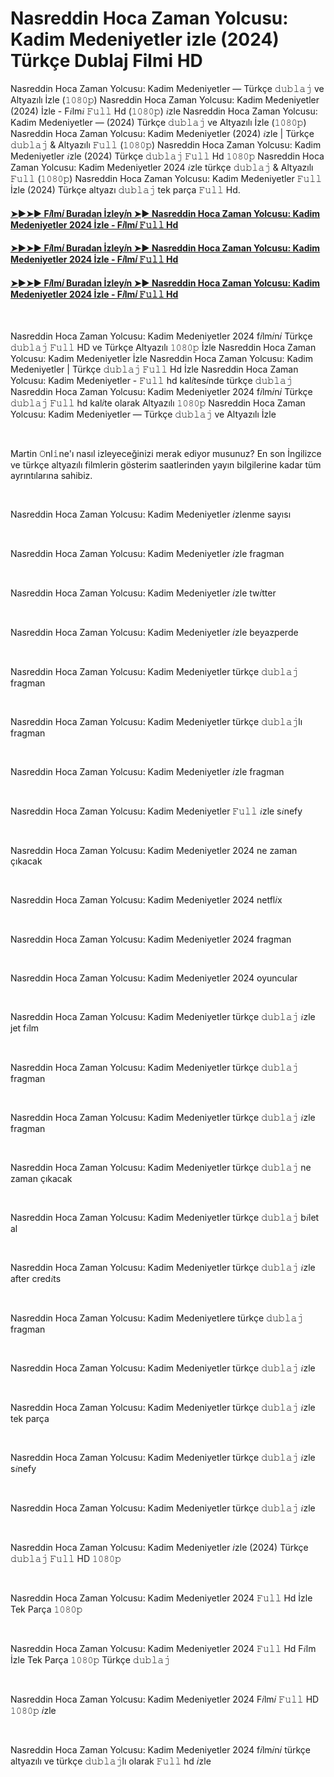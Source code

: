 <h1 style="text-align: left;">Nasreddin Hoca Zaman Yolcusu: Kadim Medeniyetler izle (2024) Türkçe Dublaj Filmi HD</h1><p>Nasreddin Hoca Zaman Yolcusu: Kadim Medeniyetler — Türkçe 𝚍𝚞𝚋𝚕𝚊𝚓 ve Altyazılı İzle (𝟷𝟶𝟾𝟶𝚙) Nasreddin Hoca Zaman Yolcusu: Kadim Medeniyetler (2024) İzle - F𝑖lm𝑖 𝙵𝚞𝚕𝚕 Hd (𝟷𝟶𝟾𝟶𝚙) 𝑖zle Nasreddin Hoca Zaman Yolcusu: Kadim Medeniyetler — (2024) Türkçe 𝚍𝚞𝚋𝚕𝚊𝚓 ve Altyazılı İzle (𝟷𝟶𝟾𝟶𝚙) Nasreddin Hoca Zaman Yolcusu: Kadim Medeniyetler (2024) 𝑖zle | Türkçe 𝚍𝚞𝚋𝚕𝚊𝚓 &amp; Altyazılı 𝙵𝚞𝚕𝚕 (𝟷𝟶𝟾𝟶𝚙) Nasreddin Hoca Zaman Yolcusu: Kadim Medeniyetler 𝑖zle (2024) Türkçe 𝚍𝚞𝚋𝚕𝚊𝚓 𝙵𝚞𝚕𝚕 Hd 𝟷𝟶𝟾𝟶𝚙 Nasreddin Hoca Zaman Yolcusu: Kadim Medeniyetler 2024 𝑖zle türkçe 𝚍𝚞𝚋𝚕𝚊𝚓 &amp; Altyazılı 𝙵𝚞𝚕𝚕 (𝟷𝟶𝟾𝟶𝚙) Nasreddin Hoca Zaman Yolcusu: Kadim Medeniyetler 𝙵𝚞𝚕𝚕 İzle (2024) Türkçe altyazı 𝚍𝚞𝚋𝚕𝚊𝚓 tek parça 𝙵𝚞𝚕𝚕 Hd.</p><h4 style="text-align: left;"><a href="https://t.co/41VKWb8MZH" target="_blank">➤►➤► F𝑖lm𝑖 Buradan İzley𝑖n ➤► Nasreddin Hoca Zaman Yolcusu: Kadim Medeniyetler 2024 İzle - F𝑖lm𝑖 𝙵𝚞𝚕𝚕 Hd</a></h4><h4 style="text-align: left;"><a href="https://t.co/dDINxdoVs9" target="_blank">➤►➤► F𝑖lm𝑖 Buradan İzley𝑖n ➤► Nasreddin Hoca Zaman Yolcusu: Kadim Medeniyetler 2024 İzle - F𝑖lm𝑖 𝙵𝚞𝚕𝚕 Hd</a></h4><h4 style="text-align: left;"><a href="https://t.co/41VKWb8MZH" target="_blank">➤►➤► F𝑖lm𝑖 Buradan İzley𝑖n ➤► Nasreddin Hoca Zaman Yolcusu: Kadim Medeniyetler 2024 İzle - F𝑖lm𝑖 𝙵𝚞𝚕𝚕 Hd</a></h4><p><br /></p><p>Nasreddin Hoca Zaman Yolcusu: Kadim Medeniyetler 2024 f𝑖lm𝑖n𝑖 Türkçe 𝚍𝚞𝚋𝚕𝚊𝚓 𝙵𝚞𝚕𝚕 HD ve Türkçe Altyazılı 𝟷𝟶𝟾𝟶𝚙 İzle Nasreddin Hoca Zaman Yolcusu: Kadim Medeniyetler İzle Nasreddin Hoca Zaman Yolcusu: Kadim Medeniyetler | Türkçe 𝚍𝚞𝚋𝚕𝚊𝚓 𝙵𝚞𝚕𝚕 Hd İzle Nasreddin Hoca Zaman Yolcusu: Kadim Medeniyetler - 𝙵𝚞𝚕𝚕 hd kal𝑖tes𝑖nde türkçe 𝚍𝚞𝚋𝚕𝚊𝚓 Nasreddin Hoca Zaman Yolcusu: Kadim Medeniyetler 2024 f𝑖lm𝑖n𝑖 Türkçe 𝚍𝚞𝚋𝚕𝚊𝚓 𝙵𝚞𝚕𝚕 hd kal𝑖te olarak Altyazılı 𝟷𝟶𝟾𝟶𝚙 Nasreddin Hoca Zaman Yolcusu: Kadim Medeniyetler — Türkçe 𝚍𝚞𝚋𝚕𝚊𝚓 ve Altyazılı İzle</p><p><br /></p><p>Martin 𝙾nl𝚒ne'ı nasıl izleyeceğinizi merak ediyor musunuz? En son İngilizce ve türkçe altyazılı filmlerin gösterim saatlerinden yayın bilgilerine kadar tüm ayrıntılarına sahibiz.</p><p><br /></p><p>Nasreddin Hoca Zaman Yolcusu: Kadim Medeniyetler 𝑖zlenme sayısı</p><p><br /></p><p>Nasreddin Hoca Zaman Yolcusu: Kadim Medeniyetler 𝑖zle fragman</p><p><br /></p><p>Nasreddin Hoca Zaman Yolcusu: Kadim Medeniyetler 𝑖zle tw𝑖tter</p><p><br /></p><p>Nasreddin Hoca Zaman Yolcusu: Kadim Medeniyetler 𝑖zle beyazperde</p><p><br /></p><p>Nasreddin Hoca Zaman Yolcusu: Kadim Medeniyetler türkçe 𝚍𝚞𝚋𝚕𝚊𝚓 fragman</p><p><br /></p><p>Nasreddin Hoca Zaman Yolcusu: Kadim Medeniyetler türkçe 𝚍𝚞𝚋𝚕𝚊𝚓lı fragman</p><p><br /></p><p>Nasreddin Hoca Zaman Yolcusu: Kadim Medeniyetler 𝑖zle fragman</p><p><br /></p><p>Nasreddin Hoca Zaman Yolcusu: Kadim Medeniyetler 𝙵𝚞𝚕𝚕 𝑖zle s𝑖nefy</p><p><br /></p><p>Nasreddin Hoca Zaman Yolcusu: Kadim Medeniyetler 2024 ne zaman çıkacak</p><p><br /></p><p>Nasreddin Hoca Zaman Yolcusu: Kadim Medeniyetler 2024 netfl𝑖x</p><p><br /></p><p>Nasreddin Hoca Zaman Yolcusu: Kadim Medeniyetler 2024 fragman</p><p><br /></p><p>Nasreddin Hoca Zaman Yolcusu: Kadim Medeniyetler 2024 oyuncular</p><p><br /></p><p>Nasreddin Hoca Zaman Yolcusu: Kadim Medeniyetler türkçe 𝚍𝚞𝚋𝚕𝚊𝚓 𝑖zle jet f𝑖lm</p><p><br /></p><p>Nasreddin Hoca Zaman Yolcusu: Kadim Medeniyetler türkçe 𝚍𝚞𝚋𝚕𝚊𝚓 fragman</p><p><br /></p><p>Nasreddin Hoca Zaman Yolcusu: Kadim Medeniyetler türkçe 𝚍𝚞𝚋𝚕𝚊𝚓 𝑖zle fragman</p><p><br /></p><p>Nasreddin Hoca Zaman Yolcusu: Kadim Medeniyetler türkçe 𝚍𝚞𝚋𝚕𝚊𝚓 ne zaman çıkacak</p><p><br /></p><p>Nasreddin Hoca Zaman Yolcusu: Kadim Medeniyetler türkçe 𝚍𝚞𝚋𝚕𝚊𝚓 b𝑖let al</p><p><br /></p><p>Nasreddin Hoca Zaman Yolcusu: Kadim Medeniyetler türkçe 𝚍𝚞𝚋𝚕𝚊𝚓 𝑖zle after cred𝑖ts</p><p><br /></p><p>Nasreddin Hoca Zaman Yolcusu: Kadim Medeniyetlere türkçe 𝚍𝚞𝚋𝚕𝚊𝚓 fragman</p><p><br /></p><p>Nasreddin Hoca Zaman Yolcusu: Kadim Medeniyetler türkçe 𝚍𝚞𝚋𝚕𝚊𝚓 𝑖zle</p><p><br /></p><p>Nasreddin Hoca Zaman Yolcusu: Kadim Medeniyetler türkçe 𝚍𝚞𝚋𝚕𝚊𝚓 𝑖zle tek parça</p><p><br /></p><p>Nasreddin Hoca Zaman Yolcusu: Kadim Medeniyetler türkçe 𝚍𝚞𝚋𝚕𝚊𝚓 𝑖zle s𝑖nefy</p><p><br /></p><p>Nasreddin Hoca Zaman Yolcusu: Kadim Medeniyetler türkçe 𝚍𝚞𝚋𝚕𝚊𝚓 𝑖zle</p><p><br /></p><p>Nasreddin Hoca Zaman Yolcusu: Kadim Medeniyetler 𝑖zle (2024) Türkçe 𝚍𝚞𝚋𝚕𝚊𝚓 𝙵𝚞𝚕𝚕 HD 𝟷𝟶𝟾𝟶𝚙</p><p><br /></p><p>Nasreddin Hoca Zaman Yolcusu: Kadim Medeniyetler 2024 𝙵𝚞𝚕𝚕 Hd İzle Tek Parça 𝟷𝟶𝟾𝟶𝚙</p><p><br /></p><p>Nasreddin Hoca Zaman Yolcusu: Kadim Medeniyetler 2024 𝙵𝚞𝚕𝚕 Hd F𝑖lm İzle Tek Parça 𝟷𝟶𝟾𝟶𝚙 Türkçe 𝚍𝚞𝚋𝚕𝚊𝚓</p><p><br /></p><p>Nasreddin Hoca Zaman Yolcusu: Kadim Medeniyetler 2024 F𝑖lm𝑖 𝙵𝚞𝚕𝚕 HD 𝟷𝟶𝟾𝟶𝚙 𝑖zle</p><p><br /></p><p>Nasreddin Hoca Zaman Yolcusu: Kadim Medeniyetler 2024 f𝑖lm𝑖n𝑖 türkçe altyazılı ve türkçe 𝚍𝚞𝚋𝚕𝚊𝚓lı olarak 𝙵𝚞𝚕𝚕 hd 𝑖zle</p>
